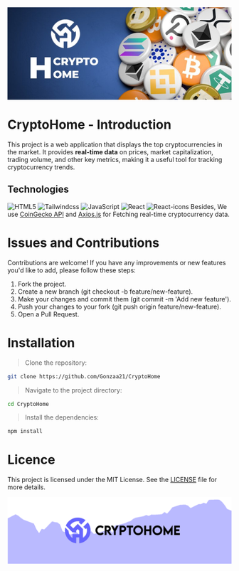 <img src="./public/banner-top.jpg" style="display: flex; margin: auto;">

# CryptoHome - Introduction
This project is a web application that displays the top cryptocurrencies in the market. It provides __real-time data__ on prices, market capitalization, trading volume, and other key metrics, making it a useful tool for tracking cryptocurrency trends.

## Technologies
<img alt="HTML5" src="https://img.shields.io/badge/html5-%23E34F26.svg?style=for-the-badge&logo=html5&logoColor=white">
<img alt="Tailwindcss" src="https://img.shields.io/badge/tailwindcss-%2338B2AC.svg?style=for-the-badge&logo=tailwind-css&logoColor=white">
<img alt="JavaScript" src="https://img.shields.io/badge/javascript-%23323330.svg?style=for-the-badge&logo=javascript&logoColor=%23F7DF1E">
<img alt="React" src="https://img.shields.io/badge/React-20232A?style=for-the-badge&logo=react&logoColor=61DAFB">
<img alt="React-icons" src="https://img.shields.io/badge/React%20Icons-20232A?style=for-the-badge&logo=react&logoColor=e91e63">
Besides, We use <a href="https://www.coingecko.com/es/api">CoinGecko API</a> and <a href="https://axios-http.com/">Axios.js</a> for Fetching real-time cryptocurrency data.

# Issues and Contributions
Contributions are welcome! If you have any improvements or new features you'd like to add, please follow these steps:

1. Fork the project.
2. Create a new branch (git checkout -b feature/new-feature).
3. Make your changes and commit them (git commit -m 'Add new feature').
4. Push your changes to your fork (git push origin feature/new-feature).
5. Open a Pull Request.

# Installation
> Clone the repository:
   ```sh
   git clone https://github.com/Gonzaa21/CryptoHome
   ```
> Navigate to the project directory:
   ```sh
   cd CryptoHome
   ```
> Install the dependencies:
   ```sh
   npm install
   ```
# Licence
This project is licensed under the MIT License. See the <a href="https://github.com/Gonzaa21/CryptoHome/tree/main?tab=MIT-1-ov-file">LICENSE</a> file for more details.

<img src="./public/banner-bottom.png">
